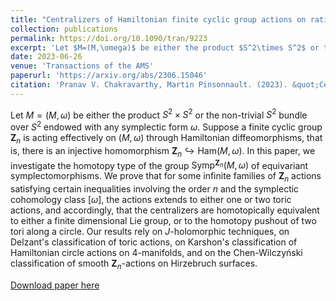 ```yaml
---
title: "Centralizers of Hamiltonian finite cyclic group actions on rational ruled surfaces"
collection: publications
permalink: https://doi.org/10.1090/tran/9223
excerpt: 'Let $M=(M,\omega)$ be either the product $S^2\times S^2$ or the non-trivial $S^2$ bundle over $S^2$ endowed with any symplectic form $\omega$. Suppose a finite cyclic group $\mathbf{Z}_n$ is acting effectively on $(M,\omega)$ through Hamiltonian diffeomorphisms, that is, there is an injective homomorphism $\mathbf{Z}_n\hookrightarrow \mathrm{Ham}(M,\omega)$. In this paper, we investigate the homotopy type of the group $\mathrm{Symp}^{\mathbf{Z}_n}(M,\omega)$ of equivariant symplectomorphisms.'
date: 2023-06-26
venue: 'Transactions of the AMS'
paperurl: 'https://arxiv.org/abs/2306.15046'
citation: 'Pranav V. Chakravarthy, Martin Pinsonnault. (2023). &quot;Centralizers of Hamiltonian finite cyclic group actions on rational ruled surfaces.&quot; <i>https://doi.org/10.1090/tran/9223</i>.'
---
```

Let $M=(M,\omega)$ be either the product $S^2\times S^2$ or the non-trivial $S^2$ bundle over $S^2$ endowed with any symplectic form $\omega$. Suppose a finite cyclic group $\mathbf{Z}_n$ is acting effectively on $(M,\omega)$ through Hamiltonian diffeomorphisms, that is, there is an injective homomorphism $\mathbf{Z}_n\hookrightarrow \mathrm{Ham}(M,\omega)$. In this paper, we investigate the homotopy type of the group $\mathrm{Symp}^{\mathbf{Z}_n}(M,\omega)$ of equivariant symplectomorphisms. We prove that for some infinite families of $\mathbf{Z}_n$ actions satisfying certain inequalities involving the order $n$ and the symplectic cohomology class $[\omega]$, the actions extends to either one or two toric actions, and accordingly, that the centralizers are homotopically equivalent to either a finite dimensional Lie group, or to the homotopy pushout of two tori along a circle. Our results rely on $J$-holomorphic techniques, on Delzant's classification of toric actions, on Karshon's classification of Hamiltonian circle actions on 4-manifolds, and on the Chen-Wilczyński classification of smooth $\mathbf{Z}_n$-actions on Hirzebruch surfaces.

[Download paper here](https://arxiv.org/abs/2306.15046)
